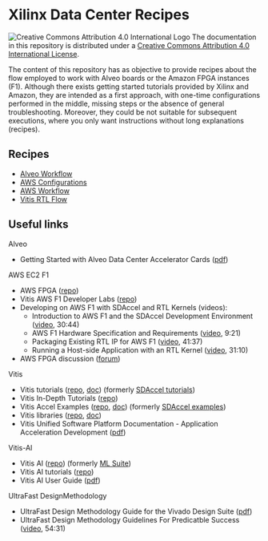 # Xilinx Data Center Recipes

![Creative Commons Attribution 4.0 International Logo](https://i.creativecommons.org/l/by/4.0/80x15.png)
The documentation in this repository is distributed under a
[Creative Commons Attribution 4.0 International License](https://creativecommons.org/licenses/by/4.0/).

The content of this repository has as objective to provide recipes about the flow employed to work with Alveo boards or the Amazon FPGA instances (F1). Although there exists getting started tutorials provided by Xilinx and Amazon, they are intended as a first approach, with one-time configurations performed in the middle, missing steps or the absence of general troubleshooting. Moreover, they could be not suitable for subsequent executions, where you only want instructions without long explanations (recipes).

## Recipes

* [Alveo Workflow](alveo-workflow.md)
* [AWS Configurations](aws-configs.md)
* [AWS Workflow](aws-workflow.md)
* [Vitis RTL Flow](vitis-rtl-flow.md)

## Useful links

Alveo
* Getting Started with Alveo Data Center Accelerator Cards ([pdf](https://www.xilinx.com/support/documentation/boards_and_kits/accelerator-cards/2019_2/ug1301-getting-started-guide-alveo-accelerator-cards.pdf))

AWS EC2 F1
* AWS FPGA ([repo](https://github.com/aws/aws-fpga))
* Vitis AWS F1 Developer Labs ([repo](https://github.com/Xilinx/SDAccel-AWS-F1-Developer-Labs))
* Developing on AWS F1 with SDAccel and RTL Kernels (videos):
  * Introduction to AWS F1 and the SDAccel Development Environment ([video](https://www.xilinx.com/video/software/developing-on-aws-f1-with-sdaccel-and-rtl-kernels-part1.html), 30:44)
  * AWS F1 Hardware Specification and Requirements ([video](https://www.xilinx.com/video/software/developing-on-aws-f1-with-sdaccel-and-rtl-kernels-part2.html), 9:21)
  * Packaging Existing RTL IP for AWS F1 ([video](https://www.xilinx.com/video/software/developing-on-aws-f1-with-sdaccel-and-rtl-kernels-part3.html), 41:37)
  * Running a Host-side Application with an RTL Kernel ([video](https://www.xilinx.com/video/software/developing-on-aws-f1-with-sdaccel-and-rtl-kernels-part4.html), 31:10)
* AWS FPGA discussion ([forum](https://forums.aws.amazon.com/forum.jspa?forumID=243))

Vitis
* Vitis tutorials ([repo](https://github.com/Xilinx/Vitis-Tutorials), [doc](https://xilinx.github.io/Vitis-Tutorials)) (formerly [SDAccel tutorials](https://github.com/Xilinx/SDAccel-Tutorials))
* Vitis In-Depth Tutorials ([repo](https://github.com/Xilinx/Vitis-In-Depth-Tutorial))
* Vitis Accel Examples ([repo](https://github.com/Xilinx/Vitis_Accel_Examples), [doc](https://xilinx.github.io/Vitis_Accel_Examples/master/html/index.html)) (formerly [SDAccel examples](https://github.com/Xilinx/SDAccel_Examples))
* Vitis libraries ([repo](https://github.com/Xilinx/Vitis_Libraries), [doc](https://xilinx.github.io/Vitis_Libraries))
* Vitis Unified Software Platform Documentation - Application Acceleration Development ([pdf](https://www.xilinx.com/support/documentation/sw_manuals/xilinx2020_1/ug1393-vitis-application-acceleration.pdf))

Vitis-AI
* Vitis AI ([repo](https://github.com/Xilinx/Vitis-AI)) (formerly [ML Suite](https://github.com/Xilinx/ml-suite))
* Vitis AI tutorials ([repo](https://github.com/Xilinx/Vitis-AI-Tutorials))
* Vitis AI User Guide ([pdf](https://www.xilinx.com/support/documentation/sw_manuals/vitis_ai/1_2/ug1414-vitis-ai.pdf))

UltraFast DesignMethodology
* UltraFast Design Methodology Guide for the Vivado Design Suite ([pdf](https://www.xilinx.com/support/documentation/sw_manuals/xilinx2020_1/ug949-vivado-design-methodology.pdf))
* UltraFast Design Methodology Guidelines For Predicatble Success ([video](https://www.xilinx.com/products/design-tools/ultrafast.html), 54:31)
